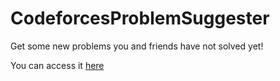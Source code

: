 # CodeforcesProblemSuggester

Get some new problems you and friends have not solved yet!

You can access it [here](https://naimss.github.io/CodeforcesProblemSuggester/)
